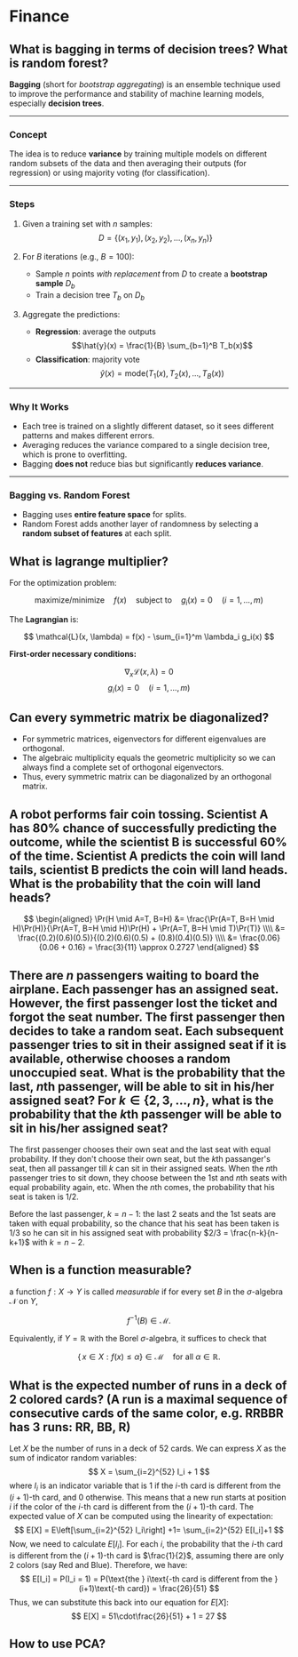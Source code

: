 # Finance

## What is bagging in terms of decision trees? What is random forest?

<!-- notecardId: 1742768765244 -->

**Bagging** (short for *bootstrap aggregating*) is an ensemble technique used to improve the performance and stability of machine learning models, especially **decision trees**.

---

### Concept

The idea is to reduce **variance** by training multiple models on different random subsets of the data and then averaging their outputs (for regression) or using majority voting (for classification).

---

### Steps

1. Given a training set with $n$ samples:  
   $$D = \{(x_1, y_1), (x_2, y_2), \ldots, (x_n, y_n)\}$$

2. For $B$ iterations (e.g., $B = 100$):
   - Sample $n$ points *with replacement* from $D$ to create a **bootstrap sample** $D_b$
   - Train a decision tree $T_b$ on $D_b$

3. Aggregate the predictions:
   - **Regression**: average the outputs
     $$\hat{y}(x) = \frac{1}{B} \sum_{b=1}^B T_b(x)$$
   - **Classification**: majority vote
     $$\hat{y}(x) = \text{mode} \left( T_1(x), T_2(x), \ldots, T_B(x) \right)$$

---

### Why It Works

- Each tree is trained on a slightly different dataset, so it sees different patterns and makes different errors.
- Averaging reduces the variance compared to a single decision tree, which is prone to overfitting.
- Bagging **does not** reduce bias but significantly **reduces variance**.

---

### Bagging vs. Random Forest

- Bagging uses **entire feature space** for splits.
- Random Forest adds another layer of randomness by selecting a **random subset of features** at each split.

## What is lagrange multiplier?

For the optimization problem:

$$
\text{maximize/minimize} \quad f(x) \quad \text{subject to} \quad g_i(x) = 0 \quad (i = 1, \dots, m)
$$

The **Lagrangian** is:

$$
\mathcal{L}(x, \lambda) = f(x) - \sum_{i=1}^m \lambda_i g_i(x)
$$

**First-order necessary conditions:**

$$
\nabla_x \mathcal{L}(x, \lambda) = 0
$$
$$
g_i(x) = 0 \quad (i = 1, \dots, m)
$$

## Can every symmetric matrix be diagonalized?

- For symmetric matrices, eigenvectors for different eigenvalues are orthogonal.
- The algebraic multiplicity equals the geometric multiplicity so we can always find a complete set of orthogonal eigenvectors.
- Thus, every symmetric matrix can be diagonalized by an orthogonal matrix.

## A robot performs fair coin tossing. Scientist A has 80% chance of successfully predicting the outcome, while the scientist B is successful 60% of the time. Scientist A predicts the coin will land tails, scientist B predicts the coin will land heads. What is the probability that the coin will land heads?

$$
\begin{aligned}
\Pr(H \mid A=T, B=H) &= \frac{\Pr(A=T, B=H \mid H)\Pr(H)}{\Pr(A=T, B=H \mid H)\Pr(H) + \Pr(A=T, B=H \mid T)\Pr(T)} \\\\
&= \frac{(0.2)(0.6)(0.5)}{(0.2)(0.6)(0.5) + (0.8)(0.4)(0.5)} \\\\
&= \frac{0.06}{0.06 + 0.16} = \frac{3}{11} \approx 0.2727
\end{aligned}
$$

## There are $n$ passengers waiting to board the airplane. Each passenger has an assigned seat. However, the first passenger lost the ticket and forgot the seat number. The first passenger then decides to take a random seat.  Each subsequent passenger tries to sit in their assigned seat if it is available, otherwise chooses a random unoccupied seat. What is the probability that the last, $n$th passenger, will be able to sit in his/her assigned seat? For $k \in \{2, 3, \dots, n\}$, what is the probability that the $k$th passenger will be able to sit in his/her assigned seat?

The first passenger chooses their own seat and the last seat with equal probability. If they don't choose their own seat, but the $k$th passanger's seat, then all passanger till $k$ can sit in their assigned seats. When the $n$th passenger tries to sit down, they choose between the $1$st and $n$th seats with equal probability again, etc. When the $n$th comes, the probability that his seat is taken is $1/2$.

Before the last passenger, $k=n-1$: the last 2 seats and the 1st seats are taken with equal probability, so the chance that his seat has been taken is $1/3$ so he can sit in his assigned seat with probability $2/3 = \frac{n-k}{n-k+1}$ with $k=n-2$.

## When is a function measurable?

a function $f: X \to Y$ is called *measurable* if for every set $B$ in the $\sigma$-algebra $\mathcal{N}$ on $Y$,

$$
f^{-1}(B) \in \mathcal{M}.
$$

Equivalently, if $Y = \mathbb{R}$ with the Borel $\sigma$-algebra, it suffices to check that

$$
\{\, x \in X : f(x) \le \alpha \} \in \mathcal{M}
\quad \text{for all } \alpha \in \mathbb{R}.
$$

## What is the expected number of runs in a deck of 2 colored cards? (A run is a maximal sequence of consecutive cards of the same color, e.g. RRBBR has 3 runs: RR, BB, R)

Let $X$ be the number of runs in a deck of $52$ cards. We can express $X$ as the sum of indicator random variables:
$$
X = \sum_{i=2}^{52} I_i + 1
$$
where $I_i$ is an indicator variable that is 1 if the $i$-th card is different from the $(i+1)$-th card, and 0 otherwise. This means that a new run starts at position $i$ if the color of the $i$-th card is different from the $(i+1)$-th card.
The expected value of $X$ can be computed using the linearity of expectation:
$$
E[X] = E\left[\sum_{i=2}^{52} I_i\right] +1= \sum_{i=2}^{52} E[I_i]+1
$$
Now, we need to calculate $E[I_i]$. For each $i$, the probability that the $i$-th card is different from the $(i+1)$-th card is $\frac{1}{2}$, assuming there are only 2 colors (say Red and Blue). Therefore, we have:
$$
E[I_i] = P(I_i = 1) = P(\text{the } i\text{-th card is different from the } (i+1)\text{-th card}) = \frac{26}{51}
$$
Thus, we can substitute this back into our equation for $E[X]$:
$$
E[X] =  51\cdot\frac{26}{51} + 1 = 27
$$

## How to use PCA?

